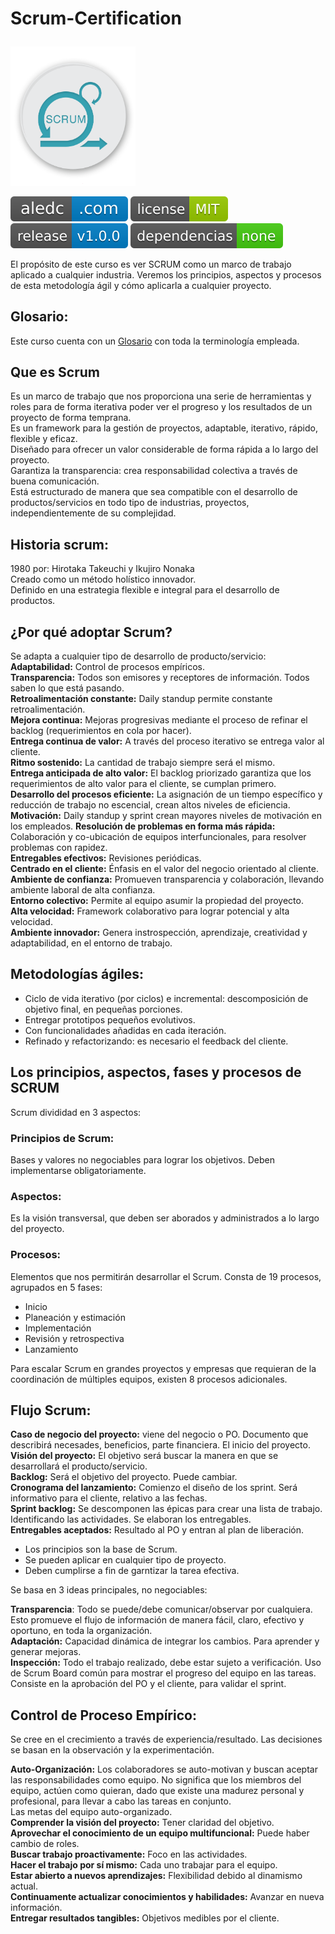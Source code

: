# Scrum-Certification  <p align="right">
<img src="https://github.com/aledc7/Scrum-Certification/blob/master/recursos/logo-scrum.png" width="200">
</p>

[![aledc.com](https://github.com/aledc7/Scrum-Certification/blob/master/recursos/aledc.com.svg)](https://aledc.com)
[![License](https://github.com/aledc7/Scrum-Certification/blob/master/recursos/mit-license.svg)](https://aledc.com)
[![GitHub release](https://github.com/aledc7/Scrum-Certification/blob/master/recursos/release.svg)](https://aledc.com)
[![Dependencies](https://github.com/aledc7/Scrum-Certification/blob/master/recursos/dependencias-none.svg)](https://aledc.com)




El propósito de este curso es ver SCRUM como un marco de trabajo aplicado a cualquier industria. Veremos los principios, aspectos y procesos de esta metodología ágil y cómo aplicarla a cualquier proyecto.

## Glosario:
Este curso cuenta con un [Glosario](https://github.com/aledc7/Scrum-Certification/blob/master/glosario.md) con toda la terminología empleada. 



## Que es Scrum
Es un marco de trabajo que nos proporciona una serie de herramientas y roles para de forma iterativa poder ver el progreso y los resultados de un proyecto de forma temprana.   
Es un framework para la gestión de proyectos, adaptable, iterativo, rápido, flexible y eficaz.   
Diseñado para ofrecer un valor considerable de forma rápida a lo largo del proyecto.   
Garantiza la transparencia: crea responsabilidad colectiva a través de buena comunicación.   
Está estructurado de manera que sea compatible con el desarrollo de productos/servicios en todo tipo de industrias, proyectos, independientemente de su complejidad.



## Historia scrum:
1980 por: Hirotaka Takeuchi y Ikujiro Nonaka  
Creado como un método holístico innovador.   
Definido en una estrategia flexible e integral para el desarrollo de productos.   

## ¿Por qué adoptar Scrum?  
Se adapta a cualquier tipo de desarrollo de producto/servicio:  
__Adaptabilidad:__ Control de procesos empíricos.   
__Transparencia:__ Todos son emisores y receptores de información. Todos saben lo que está pasando.   
__Retroalimentación constante:__ Daily standup permite constante retroalimentación.   
__Mejora continua:__ Mejoras progresivas mediante el proceso de refinar el backlog (requerimientos en cola por hacer).   
__Entrega continua de valor:__ A través del proceso iterativo se entrega valor al cliente.   
__Ritmo sostenido:__ La cantidad de trabajo siempre será el mismo.   
__Entrega anticipada de alto valor:__ El backlog priorizado garantiza que los requerimientos de alto valor para el cliente, se cumplan primero.   
__Desarrollo del procesos eficiente:__ La asignación de un tiempo específico y reducción de trabajo no escencial, crean altos niveles de eficiencia.   
__Motivación:__ Daily standup y sprint crean mayores niveles de motivación en los empleados.
__Resolución de problemas en forma más rápida:__ Colaboración y co-ubicación de equipos interfuncionales, para resolver problemas con rapidez.   
__Entregables efectivos:__ Revisiones periódicas.   
__Centrado en el cliente:__ Énfasis en el valor del negocio orientado al cliente.   
__Ambiente de confianza:__ Promueven transparencia y colaboración, llevando ambiente laboral de alta confianza.   
__Entorno colectivo:__ Permite al equipo asumir la propiedad del proyecto.   
__Alta velocidad:__ Framework colaborativo para lograr potencial y alta velocidad.   
__Ambiente innovador:__ Genera instrospección, aprendizaje, creatividad y adaptabilidad, en el entorno de trabajo.    



## Metodologías ágiles:

- Ciclo de vida iterativo (por ciclos) e incremental: descomposición de objetivo final, en pequeñas porciones.
- Entregar prototipos pequeños evolutivos.
- Con funcionalidades añadidas en cada iteración.
- Refinado y refactorizando: es necesario el feedback del cliente.




## Los principios, aspectos, fases y procesos de SCRUM

Scrum divididad en 3 aspectos:
### Principios de Scrum: 
Bases y valores no negociables para lograr los objetivos. Deben implementarse obligatoriamente.   

### Aspectos: 
Es la visión transversal, que deben ser aborados y administrados a lo largo del proyecto.   

### Procesos: 
Elementos que nos permitirán desarrollar el Scrum. Consta de 19 procesos, agrupados en 5 fases:
- Inicio
- Planeación y estimación
- Implementación
- Revisión y retrospectiva
- Lanzamiento

Para escalar Scrum en grandes proyectos y empresas que requieran de la coordinación de múltiples equipos, existen 8 procesos adicionales.

## Flujo Scrum:

__Caso de negocio del proyecto:__ viene del negocio o PO. Documento que describirá necesades, beneficios, parte financiera. El inicio del proyecto.   
__Visión del proyecto:__ El objetivo será buscar la manera en que se desarrollará el producto/servicio.   
__Backlog:__ Será el objetivo del proyecto. Puede cambiar.   
__Cronograma del lanzamiento:__ Comienzo el diseño de los sprint. Será informativo para el cliente, relativo a las fechas.   
__Sprint backlog:__ Se descomponen las épicas para crear una lista de trabajo. Identificando las actividades. Se elaboran los entregables.   
__Entregables aceptados:__ Resultado al PO y entran al plan de liberación.   

- Los principios son la base de Scrum.  
- Se pueden aplicar en cualquier tipo de proyecto.  
- Deben cumplirse a fin de garntizar la tarea efectiva.

Se basa en 3 ideas principales, no negociables:  

__Transparencia__: Todo se puede/debe comunicar/observar por cualquiera. Esto promueve el flujo de información de manera fácil, claro, efectivo y oportuno, en toda la organización.   
__Adaptación:__ Capacidad dinámica de integrar los cambios. Para aprender y generar mejoras.    
__Inspección:__ Todo el trabajo realizado, debe estar sujeto a verificación. Uso de Scrum Board común para mostrar el progreso del equipo en las tareas. Consiste en la aprobación del PO y el cliente, para validar el sprint.    

## Control de Proceso Empírico:
Se cree en el crecimiento a través de experiencia/resultado. Las decisiones se basan en la observación y la experimentación.   

__Auto-Organización:__ Los colaboradores se auto-motivan y buscan aceptar las responsabilidades como equipo. No significa que los miembros del equipo, actúen como quieran, dado que existe una madurez personal y profesional, para llevar a cabo las tareas en conjunto.    
Las metas del equipo auto-organizado.    
__Comprender la visión del proyecto:__ Tener claridad del objetivo.    
__Aprovechar el conocimiento de un equipo multifuncional:__ Puede haber cambio de roles.   
__Buscar trabajo proactivamente:__ Foco en las actividades.   
__Hacer el trabajo por sí mismo:__ Cada uno trabajar para el equipo.   
__Estar abierto a nuevos aprendizajes:__ Flexibilidad debido al dinamismo actual.   
__Continuamente actualizar conocimientos y habilidades:__ Avanzar en nueva información.   
__Entregar resultados tangibles:__ Objetivos medibles por el cliente.    

